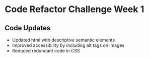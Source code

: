 # Code Refactor Challenge Week 1

## Code Updates 
* Updated html with descriptive semantic elements
* Improved accessibility by including alt tags on images
* Reduced redundant code in CSS

